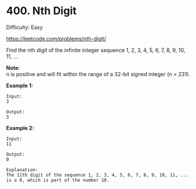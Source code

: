 # 400. Nth Digit

Difficulty: Easy

https://leetcode.com/problems/nth-digit/

Find the nth digit of the infinite integer sequence 1, 2, 3, 4, 5, 6, 7, 8, 9, 10, 11, ...

**Note:**  
n is positive and will fit within the range of a 32-bit signed integer (n < 231).

**Example 1:**
```
Input:
3

Output:
3
```

**Example 2:**
```
Input:
11

Output:
0

Explanation:
The 11th digit of the sequence 1, 2, 3, 4, 5, 6, 7, 8, 9, 10, 11, ... is a 0, which is part of the number 10.
```
